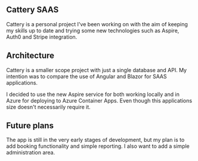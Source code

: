## Cattery SAAS

Cattery is a personal project I've been working on with the aim of keeping my skills up to date and trying some new technologies such as Aspire, Auth0 and Stripe integration.

## Architecture

Cattery is a smaller scope project with just a single database and API. My intention was to compare the use of Angular and Blazor for SAAS applications.

I decided to use the new Aspire service for both working locally and in Azure for deploying to Azure Container Apps. Even though this applications size doesn't necessarily require it.

## Future plans

The app is still in the very early stages of development, but my plan is to add booking functionality and simple reporting. I also want to add a simple administration area.

